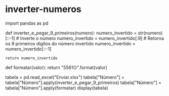 # inverter-numeros

import pandas as pd

def inverter_e_pegar_9_primeiros(numero):
    numero_invertido = str(numero)[::-1]  # Inverte o número
    numero_invertido = numero_invertido[:9]  # Retorna os 9 primeiros dígitos do número invertido
    numero_invertido = numero_invertido[::-1]
    
    return numero_invertido
def formatar(valor):
    return "5561{}".format(valor)


tabela = pd.read_excel("Enviar.xlsx")
tabela["Número"] = tabela["Número"].apply(inverter_e_pegar_9_primeiros)
tabela["Número"] = tabela["Número"].apply(formatar)
display(tabela)
